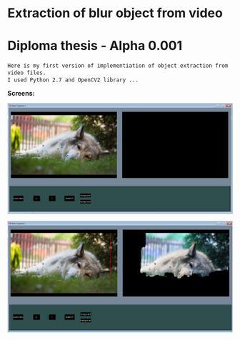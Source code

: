 
Extraction of blur object from video 
===
Diploma thesis - Alpha 0.001 
===
```
Here is my first version of implementiation of object extraction from video files.
I used Python 2.7 and OpenCV2 library ... 
```

**Screens:**

![GUI of application](https://github.com/sarvasrobert/Diploma/blob/master/1.png?raw=true)

![GrabCut 1st object extraction by setting rectangle](https://github.com/sarvasrobert/Diploma/blob/master/2.png?raw=true)
	

